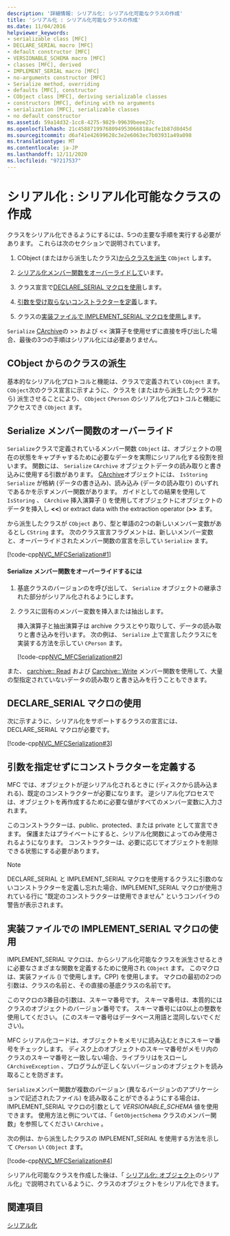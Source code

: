 ```yaml
---
description: '詳細情報: シリアル化: シリアル化可能なクラスの作成'
title: 'シリアル化 : シリアル化可能なクラスの作成'
ms.date: 11/04/2016
helpviewer_keywords:
- serializable class [MFC]
- DECLARE_SERIAL macro [MFC]
- default constructor [MFC]
- VERSIONABLE_SCHEMA macro [MFC]
- classes [MFC], derived
- IMPLEMENT_SERIAL macro [MFC]
- no-arguments constructor [MFC]
- Serialize method, overriding
- defaults [MFC], constructor
- CObject class [MFC], deriving serializable classes
- constructors [MFC], defining with no arguments
- serialization [MFC], serializable classes
- no default constructor
ms.assetid: 59a14d32-1cc8-4275-9829-99639beee27c
ms.openlocfilehash: 21c45887199768094953066818acfe1b87d8d45d
ms.sourcegitcommit: d6af41e42699628c3e2e6063ec7b03931a49a098
ms.translationtype: MT
ms.contentlocale: ja-JP
ms.lasthandoff: 12/11/2020
ms.locfileid: "97217537"
---
```

# <a name="serialization-making-a-serializable-class"></a>シリアル化 : シリアル化可能なクラスの作成

クラスをシリアル化できるようにするには、5つの主要な手順を実行する必要があります。 これらは次のセクションで説明されています。

1. CObject (またはから派生したクラス)[からクラスを派生](#_core_deriving_your_class_from_cobject) `CObject` します。

1. [シリアル化メンバー関数をオーバーライドして](#_core_overriding_the_serialize_member_function)います。

1. クラス宣言で[DECLARE_SERIAL マクロを使用](#_core_using_the_declare_serial_macro)します。

1. [引数を受け取らないコンストラクターを定義](#_core_defining_a_constructor_with_no_arguments)します。

1. クラスの[実装ファイルで IMPLEMENT_SERIAL マクロを使用し](#_core_using_the_implement_serial_macro_in_the_implementation_file)ます。

`Serialize` [CArchive](../mfc/reference/carchive-class.md)の >> および << 演算子を使用せずに直接を呼び出した場合、最後の3つの手順はシリアル化には必要ありません。

## <a name="deriving-your-class-from-cobject"></a><a name="_core_deriving_your_class_from_cobject"></a> CObject からのクラスの派生

基本的なシリアル化プロトコルと機能は、クラスで定義されてい `CObject` ます。 `CObject`次のクラス宣言に示すように、クラスを (またはから派生したクラスから) 派生させることにより、 `CObject` `CPerson` のシリアル化プロトコルと機能にアクセスでき `CObject` ます。

## <a name="overriding-the-serialize-member-function"></a><a name="_core_overriding_the_serialize_member_function"></a> Serialize メンバー関数のオーバーライド

`Serialize`クラスで定義されているメンバー関数 `CObject` は、オブジェクトの現在の状態をキャプチャするために必要なデータを実際にシリアル化する役割を担います。 関数には、 `Serialize` `CArchive` オブジェクトデータの読み取りと書き込みに使用する引数があります。 [CArchive](../mfc/reference/carchive-class.md)オブジェクトには、 `IsStoring` `Serialize` が格納 (データの書き込み)、読み込み (データの読み取り) のいずれであるかを示すメンバー関数があります。 ガイドとしての結果を使用して `IsStoring` 、 `CArchive` 挿入演算子 () を使用してオブジェクトにオブジェクトのデータを挿入し **<\<**) or extract data with the extraction operator (**>>** ます。

から派生したクラスが `CObject` あり、型と単語の2つの新しいメンバー変数があるとし `CString` ます。  次のクラス宣言フラグメントは、新しいメンバー変数と、オーバーライドされたメンバー関数の宣言を示してい `Serialize` ます。

[!code-cpp[NVC_MFCSerialization#1](../mfc/codesnippet/cpp/serialization-making-a-serializable-class_1.h)]

#### <a name="to-override-the-serialize-member-function"></a>Serialize メンバー関数をオーバーライドするには

1. 基底クラスのバージョンのを呼び出して、 `Serialize` オブジェクトの継承された部分がシリアル化されるようにします。

1. クラスに固有のメンバー変数を挿入または抽出します。

   挿入演算子と抽出演算子は archive クラスとやり取りして、データの読み取りと書き込みを行います。 次の例は、 `Serialize` 上で宣言したクラスにを実装する方法を示してい `CPerson` ます。

   [!code-cpp[NVC_MFCSerialization#2](../mfc/codesnippet/cpp/serialization-making-a-serializable-class_2.cpp)]

また、 [carchive:: Read](../mfc/reference/carchive-class.md#read) および [Carchive:: Write](../mfc/reference/carchive-class.md#write) メンバー関数を使用して、大量の型指定されていないデータの読み取りと書き込みを行うこともできます。

## <a name="using-the-declare_serial-macro"></a><a name="_core_using_the_declare_serial_macro"></a> DECLARE_SERIAL マクロの使用

次に示すように、シリアル化をサポートするクラスの宣言には、DECLARE_SERIAL マクロが必要です。

[!code-cpp[NVC_MFCSerialization#3](../mfc/codesnippet/cpp/serialization-making-a-serializable-class_3.h)]

## <a name="defining-a-constructor-with-no-arguments"></a><a name="_core_defining_a_constructor_with_no_arguments"></a> 引数を指定せずにコンストラクターを定義する

MFC では、オブジェクトが逆シリアル化されるときに (ディスクから読み込まれる)、既定のコンストラクターが必要になります。 逆シリアル化プロセスでは、オブジェクトを再作成するために必要な値がすべてのメンバー変数に入力されます。

このコンストラクターは、public、protected、または private として宣言できます。 保護またはプライベートにすると、シリアル化関数によってのみ使用されるようになります。 コンストラクターは、必要に応じてオブジェクトを削除できる状態にする必要があります。

> [!NOTE]
> DECLARE_SERIAL と IMPLEMENT_SERIAL マクロを使用するクラスに引数のないコンストラクターを定義し忘れた場合、IMPLEMENT_SERIAL マクロが使用されている行に "既定のコンストラクターは使用できません" というコンパイラの警告が表示されます。

## <a name="using-the-implement_serial-macro-in-the-implementation-file"></a><a name="_core_using_the_implement_serial_macro_in_the_implementation_file"></a> 実装ファイルでの IMPLEMENT_SERIAL マクロの使用

IMPLEMENT_SERIAL マクロは、からシリアル化可能なクラスを派生させるときに必要なさまざまな関数を定義するために使用され `CObject` ます。 このマクロは、実装ファイル () で使用します。CPP) を使用します。 マクロの最初の2つの引数は、クラスの名前と、その直接の基底クラスの名前です。

このマクロの3番目の引数は、スキーマ番号です。 スキーマ番号は、本質的にはクラスのオブジェクトのバージョン番号です。 スキーマ番号には0以上の整数を使用してください。 (このスキーマ番号はデータベース用語と混同しないでください)。

MFC シリアル化コードは、オブジェクトをメモリに読み込むときにスキーマ番号をチェックします。 ディスク上のオブジェクトのスキーマ番号がメモリ内のクラスのスキーマ番号と一致しない場合、ライブラリはをスローし `CArchiveException` 、プログラムが正しくないバージョンのオブジェクトを読み取ることを防ぎます。

`Serialize`メンバー関数が複数のバージョン (異なるバージョンのアプリケーションで記述されたファイル) を読み取ることができるようにする場合は、IMPLEMENT_SERIAL マクロの引数として *VERSIONABLE_SCHEMA* 値を使用できます。 使用方法と例については、「 `GetObjectSchema` クラスのメンバー関数」を参照してください `CArchive` 。

次の例は、から派生したクラスの IMPLEMENT_SERIAL を使用する方法を示して `CPerson` い `CObject` ます。

[!code-cpp[NVC_MFCSerialization#4](../mfc/codesnippet/cpp/serialization-making-a-serializable-class_4.cpp)]

シリアル化可能なクラスを作成した後は、「 [シリアル化: オブジェクト](../mfc/serialization-serializing-an-object.md)のシリアル化」で説明されているように、クラスのオブジェクトをシリアル化できます。

## <a name="see-also"></a>関連項目

[シリアル化](../mfc/serialization-in-mfc.md)
